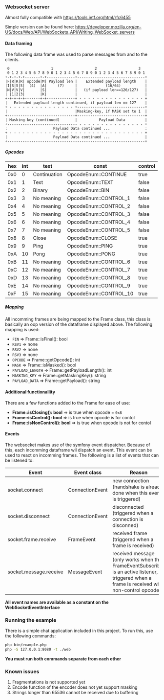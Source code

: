 ### Websocket server
Almost fully compatible with https://tools.ietf.org/html/rfc6455

Simple version can be found here:
https://developer.mozilla.org/en-US/docs/Web/API/WebSockets_API/Writing_WebSocket_servers

#### Data framing
The following data frame was used to parse messages from and
to the clients.
```
 0                   1                   2                   3
 0 1 2 3 4 5 6 7 8 9 0 1 2 3 4 5 6 7 8 9 0 1 2 3 4 5 6 7 8 9 0 1
+-+-+-+-+-------+-+-------------+-------------------------------+
|F|R|R|R| opcode|M| Payload len |    Extended payload length    |
|I|S|S|S|  (4)  |A|     (7)     |             (16/64)           |
|N|V|V|V|       |S|             |   (if payload len==126/127)   |
| |1|2|3|       |K|             |                               |
+-+-+-+-+-------+-+-------------+ - - - - - - - - - - - - - - - +
|   Extended payload length continued, if payload len == 127    |
+ - - - - - - - - - - - - - - - +-------------------------------+
|                               |Masking-key, if MASK set to 1  |
+-------------------------------+-------------------------------+
| Masking-key (continued)       |          Payload Data         |
+-------------------------------- - - - - - - - - - - - - - - - +
:                     Payload Data continued ...                :
+ - - - - - - - - - - - - - - - - - - - - - - - - - - - - - - - +
|                     Payload Data continued ...                |
+---------------------------------------------------------------+
```

##### Opcodes
| hex | int | text                 | const                  | control |
|-----|-----|----------------------|------------------------|---------|
| 0x0 | 0   | Continuation         | OpcodeEnum::CONTINUE   | true    |
| 0x1 | 1   | Text                 | OpcodeEnum::TEXT       | false   |
| 0x2 | 2   | Binary               | OpcodeEnum::BIN        | false   |
| 0x3 | 3   | No meaning           | OpcodeEnum::CONTROL_1  | false   |
| 0x4 | 4   | No meaning           | OpcodeEnum::CONTROL_2  | false   |
| 0x5 | 5   | No meaning           | OpcodeEnum::CONTROL_3  | false   |
| 0x6 | 6   | No meaning           | OpcodeEnum::CONTROL_4  | false   |
| 0x7 | 7   | No meaning           | OpcodeEnum::CONTROL_5  | false   |
| 0x8 | 8   | Close                | OpcodeEnum::CLOSE      | true    |
| 0x9 | 9   | Ping                 | OpcodeEnum::PING       | true    |
| 0xA | 10  | Pong                 | OpcodeEnum::PONG       | true    |
| 0xB | 11  | No meaning           | OpcodeEnum::CONTROL_6  | true    |
| 0xC | 12  | No meaning           | OpcodeEnum::CONTROL_7  | true    |
| 0xD | 13  | No meaning           | OpcodeEnum::CONTROL_8  | true    |
| 0xE | 14  | No meaning           | OpcodeEnum::CONTROL_9  | true    |
| 0xF | 15  | No meaning           | OpcodeEnum::CONTROL_10 | true    |

##### Mapping
All incomming frames are being mapped to the Frame class, this class
is basically an oop version of the dataframe displayed above. The
following mapping is used:

 - `FIN` => Frame::isFinal(): bool
 - `RSV1` => none
 - `RSV2` => none
 - `RSV3` => none
 - `OPCODE` => Frame::getOpcode(): int
 - `MASK` => Frame::isMasked(): bool
 - `PAYLOAD_LENGTH` => Frame::getPayloadLength(): int
 - `MASKING_KEY` => Frame::getMaskingKey(): string
 - `PAYLOAD_DATA` => Frame::getPayload(): string

#### Additional functionallity
There are a few functions added to the Frame for ease of use:
 - __Frame::isClosing(): bool__ => is true when opcode = `0x8`
 - __Frame::isControl(): bool__ => is true when opcode is for contol
 - __Frame::isNonControl(): bool__ => is true when opcode is not
 for contol

#### Events
The websocket makes use of the symfony event dispatcher. Because of this,
each incomming dataframe wil dispatch an event. This event can be used
to react on incomming frames. The following is a list of events that
can be listened to:

| Event                  | Event class     | Reason                                                                                                                                        |
|------------------------|-----------------|-----------------------------------------------------------------------------------------------------------------------------------------------|
| socket.connect         | ConnectionEvent | new connection (handshake is already done when this event is triggered)                                                                       |
| socket.disconnect      | ConnectionEvent | disconnected (triggered when a connection is disconned)                                                                                       |
| socket.frame.receive   | FrameEvent      | received frame (triggered when a frame is received)                                                                                           |
| socket.message.receive | MessageEvent    | received message (only works when the FrameEventSubscriber is an active listener, triggered when a frame is received with non-control opcode) |

__All event names are available as a constant on the WebSocketEventInterface__

### Running the example
There is a simple chat application included in this project. To run this, use the following commands:
```bash
php bin/example.php
php -S 127.0.0.1:8080 -t ./web
```
__You must run both commands separate from each other__

### Known issues
1. Fragmentations is not supported yet
2. Encode function of the encoder does not yet support masking
3. Strings longer than 65536 cannot be received due to buffering